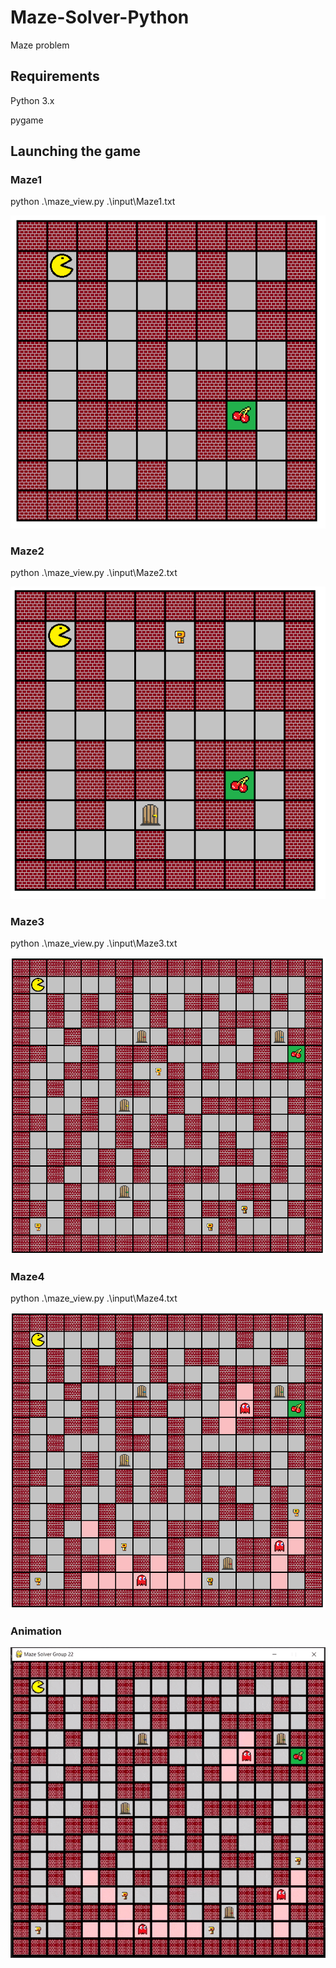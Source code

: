 # Maze-Solver-Python
Maze problem

## Requirements
Python 3.x

pygame

## Launching the game
### Maze1
python .\maze_view.py .\input\Maze1.txt

![Maze1](https://github.com/tilakjethva/Maze-Solver-Python/blob/master/input/Maze1.png)

### Maze2
python .\maze_view.py .\input\Maze2.txt

![Maze2](https://github.com/tilakjethva/Maze-Solver-Python/blob/master/input/Maze2.png)

### Maze3
python .\maze_view.py .\input\Maze3.txt

![Maze3](https://github.com/tilakjethva/Maze-Solver-Python/blob/master/input/Maze3.png)

### Maze4
python .\maze_view.py .\input\Maze4.txt

![Maze4](https://github.com/tilakjethva/Maze-Solver-Python/blob/master/input/Maze4.png)

### Animation
![](maze_solver.gif)
